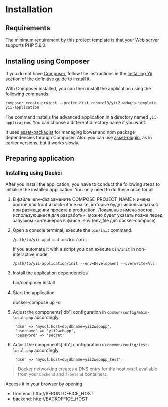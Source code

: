 Installation
============

## Requirements

The minimum requirement by this project template is that your Web server supports PHP 5.6.0.

## Installing using Composer

If you do not have [Composer](http://getcomposer.org/), follow the instructions in the
[Installing Yii](https://github.com/yiisoft/yii2/blob/master/docs/guide/start-installation.md#installing-via-composer) section of the definitive guide to install it.

With Composer installed, you can then install the application using the following commands:

    composer create-project --prefer-dist robote13/yii2-webapp-template yii-application

The command installs the advanced application in a directory named `yii-application`. You can choose a different
directory name if you want.

It uses [asset-packagist](https://asset-packagist.org/) for managing bower and npm package dependencies through Composer. Also you can use [asset-plugin](https://packagist.org/packages/fxp/composer-asset-plugin), as in earlier versions, but it works slowly.

## Preparing application

### Installing using Docker

After you install the application, you have to conduct the following steps to initialize
the installed application. You only need to do these once for all.

1. В файле .env-dist замените COMPOSE_PROJECT_NAME и имена хостов для front и back-office на те, 
   которые будут использоваться при размещении проекта в production. 
   Локальные имена хостов, использующиеся для разработки, можно будет указать позже
   перед запуском контейнеров в файле .env (env_file для docker-compose)

2. Open a console terminal, execute the `bin/init` command.

   ```
   /path/to/yii-application/bin/init
   ```

   If you automate it with a script you can execute `bin/init` in non-interactive mode.

   ```
   /path/to/yii-application/init --env=Development --overwrite=All
   ```

3. Install the application dependencies

    bin/composer install

4. Start the application

    docker-compose up -d

5. Adjust the components['db'] configuration in `common/config/main-local.php` accordingly.
    
        'dsn' => 'mysql:host=db;dbname=yii2webapp',
        'username' => 'yii2webapp',
        'password' => 'secret'

6. Adjust the components['db'] configuration in `common/config/test-local.php` accordingly.
    
        'dsn' => 'mysql:host=db;dbname=yii2webapp_test',

> Docker networking creates a DNS entry for the host `mysql` available from your `backend` and `frontend` containers.

Access it in your browser by opening

- frontend: http://$FRONTOFFICE_HOST
- backend: http://BACKOFFICE_HOST


